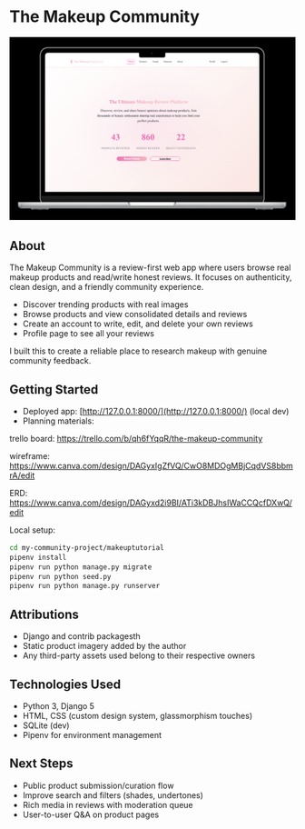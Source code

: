 # The Makeup Community

![DEMO](my-community-project/makeuptutorial/polls/static/img/webapp/demo-TheMakeupCommunity.png)

## About
The Makeup Community is a review-first web app where users browse real makeup products and read/write honest reviews. It focuses on authenticity, clean design, and a friendly community experience.

- Discover trending products with real images
- Browse products and view consolidated details and reviews
- Create an account to write, edit, and delete your own reviews
- Profile page to see all your reviews

I built this to create a reliable place to research makeup with genuine community feedback.

## Getting Started
- Deployed app: [http://127.0.0.1:8000/](http://127.0.0.1:8000/) (local dev)
- Planning materials:

trello board: https://trello.com/b/qh6fYqqR/the-makeup-community

wireframe: https://www.canva.com/design/DAGyxIgZfVQ/CwO8MDOgMBjCqdVS8bbmrA/edit

ERD: https://www.canva.com/design/DAGyxd2i9BI/ATi3kDBJhsIWaCCQcfDXwQ/edit

Local setup:
```bash
cd my-community-project/makeuptutorial
pipenv install
pipenv run python manage.py migrate
pipenv run python seed.py
pipenv run python manage.py runserver
```

## Attributions
- Django and contrib packagesth
- Static product imagery added by the author
- Any third-party assets used belong to their respective owners

## Technologies Used
- Python 3, Django 5
- HTML, CSS (custom design system, glassmorphism touches)
- SQLite (dev)
- Pipenv for environment management

## Next Steps
- Public product submission/curation flow
- Improve search and filters (shades, undertones)
- Rich media in reviews with moderation queue
- User-to-user Q&A on product pages